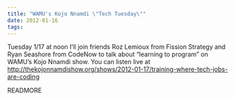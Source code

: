 ```yaml
---
title: "WAMU's Kojo Nnamdi \"Tech Tuesday\""
date: 2012-01-16
tags:
---
```


Tuesday 1/17 at noon I’ll join friends Roz Lemioux from Fission Strategy and Ryan Seashore from CodeNow to talk about “learning to program” on WAMU’s Kojo Nnamdi show. You can listen live at <a href="#">http://thekojonnamdishow.org/shows/2012-01-17/training-where-tech-jobs-are-coding
  
READMORE
